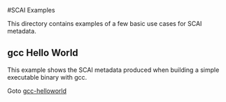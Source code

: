 #SCAI Examples

This directory contains examples of a few basic use cases for SCAI metadata.

## gcc Hello World
This example shows the SCAI metadata produced when building
a simple executable binary with gcc.

Goto [gcc-helloworld](./gcc-helloworld)